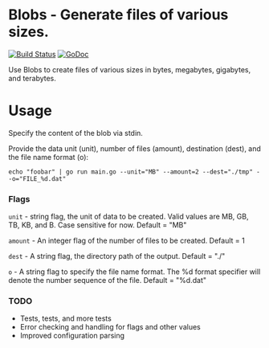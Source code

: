 # Blobs - Generate files of various sizes.

[![Build Status](https://travis-ci.org/Xercoy/blobs.svg?branch=master)](https://travis-ci.org/Xercoy/blobs)
[![GoDoc](https://godoc.org/github.com/xercoy/blobs?status.png)](http://godoc.org/github.com/xercoy/blobs)


Use Blobs to create files of various sizes in bytes, megabytes, gigabytes, and terabytes.

# Usage

Specify the content of the blob via stdin.

Provide the data unit (unit), number of files (amount), destination (dest), and the file name format (o):
```
echo "foobar" | go run main.go --unit="MB" --amount=2 --dest="./tmp" --o="FILE_%d.dat"
```

### Flags

`unit` -  string flag, the unit of data to be created. Valid values are MB, GB, TB, KB, and B. Case sensitive for now. Default = "MB"

`amount` - An integer flag of the number of files to be created. Default = 1

`dest` - A string flag, the directory path of the output. Default = "./"

`o` - A string flag to specify the file name format. The %d format specifier will denote the number sequence of the file. Default = "%d.dat"

### TODO

- Tests, tests, and more tests
- Error checking and handling for flags and other values
- Improved configuration parsing